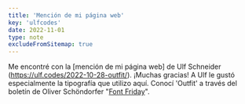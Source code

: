 ```yaml
---
title: 'Mención de mi página web'
key: 'ulfcodes'
date: 2022-11-01
type: note
excludeFromSitemap: true
---
```


Me encontré con la [mención de mi página web] de Ulf Schneider (https://ulf.codes/2022-10-28-outfit/). ¡Muchas gracias! A Ulf le gustó especialmente la tipografía que utilizo aquí. Conocí 'Outfit' a través del boletín de Oliver Schöndorfer "[Font Friday](https://pimpmytype.com/category/fontfriday/)".
